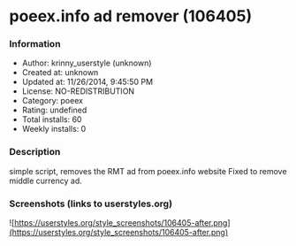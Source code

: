 # poeex.info ad remover (106405)

### Information
- Author: krinny_userstyle (unknown)
- Created at: unknown
- Updated at: 11/26/2014, 9:45:50 PM
- License: NO-REDISTRIBUTION
- Category: poeex
- Rating: undefined
- Total installs: 60
- Weekly installs: 0


### Description
simple script, removes the RMT ad from poeex.info website
Fixed to remove middle currency ad.


### Screenshots (links to userstyles.org)
![https://userstyles.org/style_screenshots/106405-after.png](https://userstyles.org/style_screenshots/106405-after.png)


